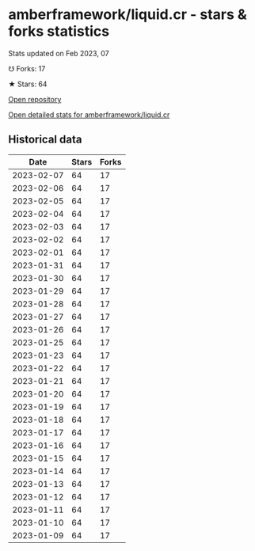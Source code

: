 # amberframework/liquid.cr - stars & forks statistics

Stats updated on Feb 2023, 07

☋ Forks: 17

★ Stars: 64

[Open repository](https://github.com/amberframework/liquid.cr)

[Open detailed stats for amberframework/liquid.cr](https://reviewgithub.com/rep/amberframework/liquid.cr)

## Historical data
| Date | Stars | Forks |
|------|-------|-------|
| 2023-02-07 | 64 | 17 | 
| 2023-02-06 | 64 | 17 | 
| 2023-02-05 | 64 | 17 | 
| 2023-02-04 | 64 | 17 | 
| 2023-02-03 | 64 | 17 | 
| 2023-02-02 | 64 | 17 | 
| 2023-02-01 | 64 | 17 | 
| 2023-01-31 | 64 | 17 | 
| 2023-01-30 | 64 | 17 | 
| 2023-01-29 | 64 | 17 | 
| 2023-01-28 | 64 | 17 | 
| 2023-01-27 | 64 | 17 | 
| 2023-01-26 | 64 | 17 | 
| 2023-01-25 | 64 | 17 | 
| 2023-01-23 | 64 | 17 | 
| 2023-01-22 | 64 | 17 | 
| 2023-01-21 | 64 | 17 | 
| 2023-01-20 | 64 | 17 | 
| 2023-01-19 | 64 | 17 | 
| 2023-01-18 | 64 | 17 | 
| 2023-01-17 | 64 | 17 | 
| 2023-01-16 | 64 | 17 | 
| 2023-01-15 | 64 | 17 | 
| 2023-01-14 | 64 | 17 | 
| 2023-01-13 | 64 | 17 | 
| 2023-01-12 | 64 | 17 | 
| 2023-01-11 | 64 | 17 | 
| 2023-01-10 | 64 | 17 | 
| 2023-01-09 | 64 | 17 | 

